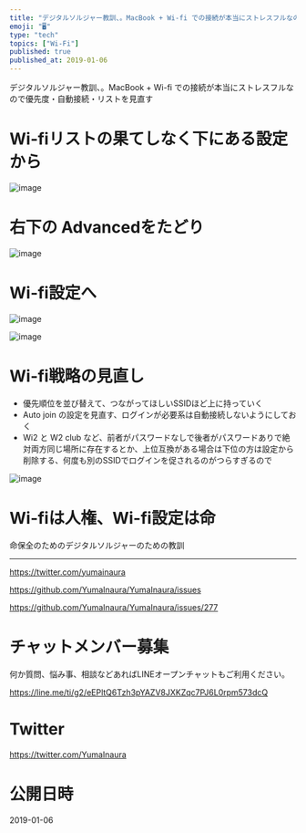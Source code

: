 ```yaml
---
title: "デジタルソルジャー教訓、。MacBook + Wi-fi での接続が本当にストレスフルなので優先度・自動接続・リストを見直す"
emoji: "🖥"
type: "tech"
topics: ["Wi-Fi"]
published: true
published_at: 2019-01-06
---
```


デジタルソルジャー教訓、。MacBook + Wi-fi での接続が本当にストレスフルなので優先度・自動接続・リストを見直す

# Wi-fiリストの果てしなく下にある設定から

![image](https://user-images.githubusercontent.com/13635059/50732913-c488b080-11c6-11e9-91ee-db478b0a3936.png)

# 右下の Advancedをたどり

![image](https://user-images.githubusercontent.com/13635059/50732833-ce5de400-11c5-11e9-8c26-771ea24c2627.png)

# Wi-fi設定へ

![image](https://user-images.githubusercontent.com/13635059/50732850-0e24cb80-11c6-11e9-90ce-4715cf0b8a97.png)

![image](https://user-images.githubusercontent.com/13635059/50732858-2ac10380-11c6-11e9-84e1-a8ee6fd9c680.png)


# Wi-fi戦略の見直し

- 優先順位を並び替えて、つながってほしいSSIDほど上に持っていく
- Auto join の設定を見直す、ログインが必要系は自動接続しないようにしておく
- Wi2 と W2 club など、前者がパスワードなしで後者がパスワードありで絶対両方同じ場所に存在するとか、上位互換がある場合は下位の方は設定から削除する、何度も別のSSIDでログインを促されるのがつらすぎるので

![image](https://user-images.githubusercontent.com/13635059/50732889-6f4c9f00-11c6-11e9-8b1f-5bc89d9e5b68.png)

# Wi-fiは人権、Wi-fi設定は命

命保全のためのデジタルソルジャーのための教訓


---

https://twitter.com/yumainaura

https://github.com/YumaInaura/YumaInaura/issues

https://github.com/YumaInaura/YumaInaura/issues/277








<!-- Update From Qiita API -->

# チャットメンバー募集


何か質問、悩み事、相談などあればLINEオープンチャットもご利用ください。

https://line.me/ti/g2/eEPltQ6Tzh3pYAZV8JXKZqc7PJ6L0rpm573dcQ





# Twitter


https://twitter.com/YumaInaura


<!-- Update From Qiita API -->



# 公開日時

2019-01-06
